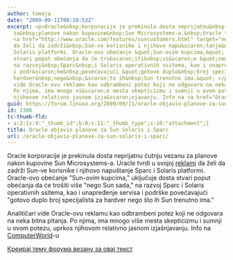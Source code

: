 ```yaml
---
author: tomaja
date: "2009-09-11T08:10:53Z"
excerpt: <p>Oracle&nbsp;korporacije je prekinula dosta neprijatnu&nbsp;ćutnju vezanu
  za&nbsp;planove nakon kupovine&nbsp;Sun Microsystems-a.&nbsp;Uracle tvrdi u svojoj
  <a href="http://www.oracle.com/features/suncustomers.html" target="new">reklami</a>
  da želi da zadrži&nbsp;Sun-ve korisnike i njihovo napu&scaron;tanje&nbsp;Sparc&nbsp;i
  Solaris platformi. Oracle-ovo obećanje &quot;Sun-ovim kupcima,&quot; uključuje dosta
  stvari poput obećanja da će tro&scaron;iti&nbsp;vi&scaron;e &quot;nego Sun sada,&quot;
  na razvoj&nbsp;Sparc&nbsp;i Solaris operativnih ssitema, kao i unapređenje servisa
  i podr&scaron;ke&nbsp;povećavajući &quot;gotovo duplo&nbsp;broj specijalista za
  hardver&nbsp;nego&nbsp;&scaron;to ih&nbsp;Sun trenutno ima.&quot; </p><p>Analitičari
  vide Oracle-ovu reklamu kao odbrambeni potez koji ne odgovara na neka bitna pitanja.
  Po njima, ima mnogo vi&scaron;e mesta skepticizmu i sumnji u ovom potezu, uprkos
  njihovom relativno jasnom izja&scaron;njavanju. Info na <a href="Oracle%20Corp.%20ended%20it%20silence%20Thursday%20on%20its%20post-merger%20plans%20for%20Sun%20Microsystems%20Inc.&#39;s%20Unix%20systems%20in%20an%20advertisement%20aimed%20at%20Sun%20customers%20to%20keep%20them%20from%20leaving%20the%20Sparc%20and%20Solaris%20platforms.">ComputerWorld</a>-u</p>
guid: https://forum.linuxo.org/2009/09/11/oracle-objavio-planove-za-sun-solaris-i-sparc/
id: 2306
tc-thumb-fld:
- a:2:{s:9:"_thumb_id";b:0;s:11:"_thumb_type";s:10:"attachment";}
title: Oracle objavio planove za Sun Solaris i Sparc
url: /oracle-objavio-planove-za-sun-solaris-i-sparc/
---
```

Oracle&nbsp;korporacije je prekinula dosta neprijatnu&nbsp;ćutnju vezanu za&nbsp;planove nakon kupovine&nbsp;Sun Microsystems-a.&nbsp;Uracle tvrdi u svojoj <a href="http://www.oracle.com/features/suncustomers.html" target="new">reklami</a> da želi da zadrži&nbsp;Sun-ve korisnike i njihovo napu&scaron;tanje&nbsp;Sparc&nbsp;i Solaris platformi. Oracle-ovo obećanje "Sun-ovim kupcima," uključuje dosta stvari poput obećanja da će tro&scaron;iti&nbsp;vi&scaron;e "nego Sun sada," na razvoj&nbsp;Sparc&nbsp;i Solaris operativnih ssitema, kao i unapređenje servisa i podr&scaron;ke&nbsp;povećavajući "gotovo duplo&nbsp;broj specijalista za hardver&nbsp;nego&nbsp;&scaron;to ih&nbsp;Sun trenutno ima." 

Analitičari vide Oracle-ovu reklamu kao odbrambeni potez koji ne odgovara na neka bitna pitanja. Po njima, ima mnogo vi&scaron;e mesta skepticizmu i sumnji u ovom potezu, uprkos njihovom relativno jasnom izja&scaron;njavanju. Info na [ComputerWorld](Oracle%20Corp.%20ended%20it%20silence%20Thursday%20on%20its%20post-merger%20plans%20for%20Sun%20Microsystems%20Inc.'s%20Unix%20systems%20in%20an%20advertisement%20aimed%20at%20Sun%20customers%20to%20keep%20them%20from%20leaving%20the%20Sparc%20and%20Solaris%20platforms.)-u

<!--break-->

[Креирај тему форума везану за овај текст](https://linuxo.org/nova-tema-na-forumu/?se_pid=2306)